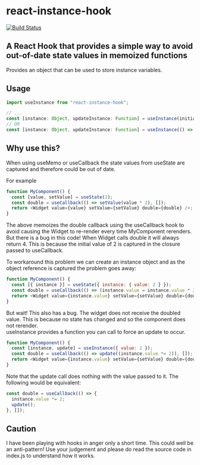 # react-instance-hook

[![Build Status](https://travis-ci.com/jackgeek/react-instance-hook.svg?branch=master)](https://travis-ci.com/jackgeek/react-instance-hook)

## A React Hook that provides a simple way to avoid out-of-date state values in memoized functions

Provides an object that can be used to store instance variables.

## Usage

```javascript
import useInstance from "react-instance-hook";

// ...
const [instance: Object, updateInstance: Function] = useInstance(initialInstanceState: Object);
// OR
const [instance: Object, updateInstance: Function] = useInstance(() => Object);
```

## Why use this?

When using useMemo or useCallback the state values from useState are captured
and therefore could be out of date.

For example

```javascript
function MyComponent() {
  const [value, setValue] = useState(2);
  const double = useCallback(() => setValue(value * 2), []);
  return <Widget value={value} setValue={setValue} double={double} />;
}
```

The above memoizes the double callback using the useCallback hook to avoid
causing the Widget to re-render every time MyComponent rerenders.
But there is a bug in this code!
When Widget calls double it will always return 4. This is because the initial
value of 2 is captured in the closure passed to useCallback.

To workaround this problem we can create an instance object and as the object
reference is captured the problem goes away:

```javascript
function MyComponent() {
  const [{ instance }] = useState({ instance: { value: 2 } });
  const double = useCallback(() => (instance.value = instance.value * 2), []);
  return <Widget value={instance.value} setValue={setValue} double={double} />;
}
```

But wait! This also has a bug. The widget does not receive the doubled value.
This is because no state has changed and so the component does not rerender.  
useInstance provides a function you can call to force an update to occur.

```javascript
function MyComponent() {
  const [instance, update] = useInstance({ value: 2 });
  const double = useCallback(() => update((instance.value *= 2)), []);
  return <Widget value={instance.value} setValue={setValue} double={double} />;
}
```

Note that the update call does nothing with the value passed to it. The
following would be equivalent:

```javascript
const double = useCallback(() => {
  instance.value *= 2;
  update();
}, []);
```

## Caution

I have been playing with hooks in anger only a short time. This could well
be an anti-pattern! Use your judgement and please do read the source code in
index.js to understand how it works.
